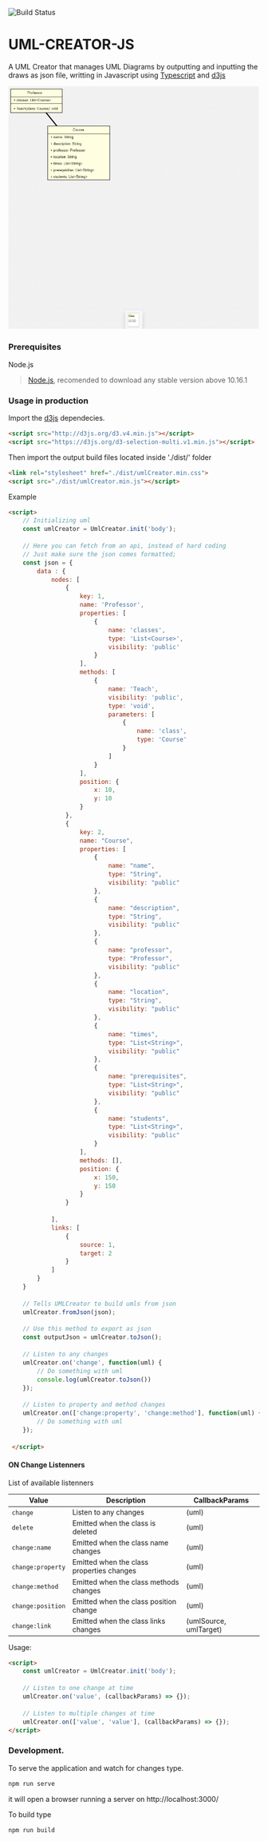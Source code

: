 ![Build Status](https://travis-ci.org/TalissonJunior/UML-CREATOR.svg?branch=master)
# UML-CREATOR-JS

A UML Creator that manages UML Diagrams by outputting and inputting the draws as json file,  writting in Javascript using [Typescript](https://www.typescriptlang.org/) and [d3js](https://d3js.org/) 


![Example](https://raw.githubusercontent.com/TalissonJunior/UML-CREATOR/master/.github/example.jpg)

### Prerequisites

Node.js 
 
>[Node.js](https://nodejs.org/), recomended to download any stable version above 10.16.1


### Usage in production

Import the [d3js](https://d3js.org/) dependecies. 
```html
<script src="http://d3js.org/d3.v4.min.js"></script>
<script src="https://d3js.org/d3-selection-multi.v1.min.js"></script>
```

Then import the output build files located inside './dist/' folder
```html
<link rel="stylesheet" href="./dist/umlCreator.min.css">
<script src="./dist/umlCreator.min.js"></script>
```

Example
```html
<script>
    // Initializing uml
    const umlCreator = UmlCreator.init('body');

    // Here you can fetch from an api, instead of hard coding
    // Just make sure the json comes formatted;
    const json = {
        data : {
            nodes: [
                {
                    key: 1,
                    name: 'Professor',
                    properties: [
                        {
                            name: 'classes',
                            type: 'List<Course>',
                            visibility: 'public'
                        }
                    ],
                    methods: [
                        {
                            name: 'Teach',
                            visibility: 'public',
                            type: 'void',
                            parameters: [
                                {
                                    name: 'class',
                                    type: 'Course'
                                }
                            ]
                        }
                    ],
                    position: {
                        x: 10,
                        y: 10
                    }
                },
                {
                    key: 2,
                    name: "Course",
                    properties: [
                        { 
                            name: "name", 
                            type: "String", 
                            visibility: "public" 
                        },
                        { 
                            name: "description", 
                            type: "String", 
                            visibility: "public" 
                        },
                        { 
                            name: "professor", 
                            type: "Professor", 
                            visibility: "public" 
                        },
                        { 
                            name: "location", 
                            type: "String", 
                            visibility: "public" 
                        },
                        { 
                            name: "times", 
                            type: "List<String>", 
                            visibility: "public" 
                        },
                        { 
                            name: "prerequisites", 
                            type: "List<String>", 
                            visibility: "public" 
                        },
                        { 
                            name: "students", 
                            type: "List<String>", 
                            visibility: "public" 
                        }
                    ],
                    methods: [],
                    position: {
                        x: 150,
                        y: 150
                    }
                }

            ],
            links: [
                {
                    source: 1,
                    target: 2
                }
            ]
        }
    }

    // Tells UMLCreator to build umls from json
    umlCreator.fromJson(json);

    // Use this method to export as json
    const outputJson = umlCreator.toJson();

    // Listen to any changes
    umlCreator.on('change', function(uml) {
        // Do something with uml
        console.log(umlCreator.toJson())
    });

    // Listen to property and method changes
    umlCreator.on(['change:property', 'change:method'], function(uml) {
        // Do something with uml
    });
    
 </script>
```

#### ON Change Listenners
List of available listenners 

| Value        | Description   | CallbackParams         
| ------------- | -------------| -------------
| ``change``      | Listen to any changes | (uml) 
| ``delete``    | Emitted when the class is deleted  | (uml)
| ``change:name``    | Emitted when the class name changes | (uml)
| ``change:property``    | Emitted when the class properties changes | (uml)
| ``change:method``    | Emitted when the class methods changes | (uml)
| ``change:position``    | Emitted when the class position change | (uml)
| ``change:link``    | Emitted when the class links changes | (umlSource, umlTarget)

Usage:

```html
<script>
    const umlCreator = UmlCreator.init('body');

    // Listen to one change at time
    umlCreator.on('value', (callbackParams) => {});

    // Listen to multiple changes at time
    umlCreator.on(['value', 'value'], (callbackParams) => {});
</script>
```
### Development.


To serve the application and watch for changes type. 
```sh
npm run serve
```
it will open a browser running a server on http://localhost:3000/

To build type

```sh
npm run build
```